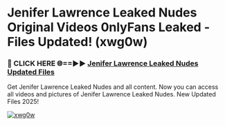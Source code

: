 # Jenifer Lawrence Leaked Nudes Original Videos 0nlyFans Leaked - Files Updated! (xwg0w)

<h3>🔴 CLICK HERE 🌐==►► <a href="https://tinyurl.com/4mcuefdz" rel="nofollow">Jenifer Lawrence Leaked Nudes Updated Files</a></h3>

Get Jenifer Lawrence Leaked Nudes and all content. Now you can access all videos and pictures of Jenifer Lawrence Leaked Nudes. New Updated Files 2025!

[![xwg0w](https://i.imgur.com/StAQSOY.gif)](https://tinyurl.com/4mcuefdz)
